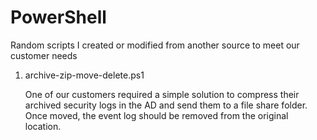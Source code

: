 # PowerShell

Random scripts I created or modified from another source to meet our customer needs

1. archive-zip-move-delete.ps1
    
    One of our customers required a simple solution to compress their archived security logs in the AD and send them to a file share folder. Once moved, the event log should be       removed from the original location.

